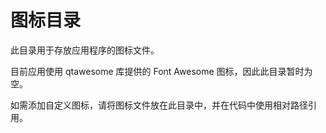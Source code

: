 # 图标目录

此目录用于存放应用程序的图标文件。

目前应用使用 qtawesome 库提供的 Font Awesome 图标，因此此目录暂时为空。

如需添加自定义图标，请将图标文件放在此目录中，并在代码中使用相对路径引用。 